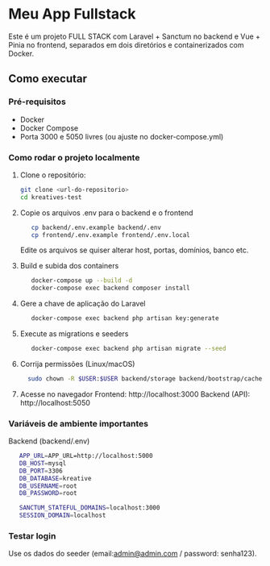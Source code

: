 # Meu App Fullstack

Este é um projeto FULL STACK com Laravel + Sanctum no backend e Vue + Pinia no frontend, separados em dois diretórios e containerizados com Docker.

## Como executar

### Pré-requisitos

- Docker
- Docker Compose
- Porta 3000 e 5050 livres (ou ajuste no docker-compose.yml)

### Como rodar o projeto localmente

1. Clone o repositório:
   ```sh
   git clone <url-do-repositorio>
   cd kreatives-test
   ```

2. Copie os arquivos .env para o backend e o frontend
   ```sh
      cp backend/.env.example backend/.env
      cp frontend/.env.example frontend/.env.local
   ```

   Edite os arquivos se quiser alterar host, portas, domínios, banco etc.

3. Build e subida dos containers
   ```sh
      docker-compose up --build -d
      docker-compose exec backend composer install
   ```

4. Gere a chave de aplicação do Laravel
   ```sh
      docker-compose exec backend php artisan key:generate
   ```

5. Execute as migrations e seeders
   ```sh
      docker-compose exec backend php artisan migrate --seed
   ```

6. Corrija permissões (Linux/macOS)
   ```sh
     sudo chown -R $USER:$USER backend/storage backend/bootstrap/cache
   ```

7. Acesse no navegador
   Frontend: http://localhost:3000
   Backend (API): http://localhost:5050

### Variáveis de ambiente importantes
Backend (backend/.env)
```sh
   APP_URL=APP_URL=http://localhost:5000
   DB_HOST=mysql
   DB_PORT=3306
   DB_DATABASE=kreative
   DB_USERNAME=root
   DB_PASSWORD=root

   SANCTUM_STATEFUL_DOMAINS=localhost:3000
   SESSION_DOMAIN=localhost
```

### Testar login
   Use os dados do seeder (email:admin@admin.com / password: senha123).